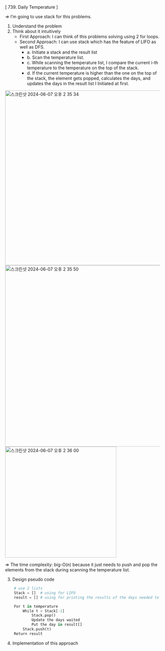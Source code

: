 [ 739. Daily Temperature ]

=> I’m going to use stack for this problems.
1. Understand the problem
2. Think about it intuitively
    - First Approach: I can think of this problems solving using 2 for loops. 
    - Second Approach: I can use stack which has the feature of LIFO as well as DFS.
    	- a. Initiate a stack and the result list
    	- b. Scan the temperature list.
     	- c. While scanning the temperature list, I compare the current i-th temperature to the temperature on the top of the stack.
    	- d. If the current temperature is higher than the one on the top of the stack, the element gets popped, calculates the days, and updates the days in the result list I Initiated at first.
<img width="570" alt="스크린샷 2024-06-07 오후 2 35 34" src="https://github.com/GahyunSongDev/Coding_Test/assets/160058929/dc010cd1-0906-4e75-8e84-3a32bf188d1a">
<img width="591" alt="스크린샷 2024-06-07 오후 2 35 50" src="https://github.com/GahyunSongDev/Coding_Test/assets/160058929/8fa02aa8-7fec-46e6-b0e7-63dc901c540f">
<img width="362" alt="스크린샷 2024-06-07 오후 2 36 00" src="https://github.com/GahyunSongDev/Coding_Test/assets/160058929/6a86e5d3-e1e6-4a21-84d9-7acf0c15a09a">

=> The time complexity: big-O(n) because it just needs to push and pop the elements from the stack during scanning the temperature list.
		
3. Design pseudo code
```python
    # use 2 lists
    Stack = []	# using for LIFO
    result = []	# using for printing the results of the days needed to wait to get warmer weather.

    For t in temperature
        While t > Stack[-1]
            Stack.pop()
            Update the days waited
            Put the day in result[]
        Stack.push(t)
    Return result
```

4. Implementation of this approach
